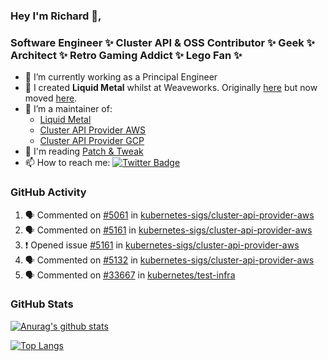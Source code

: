 ### Hey I'm Richard 👋, 

<h3 align="left">Software Engineer ✨ Cluster API & OSS Contributor ✨ Geek ✨ Architect ✨ Retro Gaming Addict ✨ Lego Fan ✨</h3>

- 🔭 I’m currently working as a Principal Engineer
- 📯 I created **Liquid Metal** whilst at Weaveworks. Originally [here](https://github.com/weaveworks-liquidmetal) but now moved [here](https://github.com/liquidmetal-dev).
- 👯 I’m a maintainer of:
  -  [Liquid Metal](https://github.com/liquidmetal-dev)
  -  [Cluster API Provider AWS](https://github.com/kubernetes-sigs/cluster-api-provider-aws)
  -  [Cluster API Provider GCP](https://github.com/kubernetes-sigs/cluster-api-provider-gcp)
- 💬 I'm reading [Patch & Tweak](https://bjooks.com/products/patch-tweak-exploring-modular-synthesis)
- 📫 How to reach me: [![Twitter Badge](https://img.shields.io/badge/-@fruit_case-00acee?style=flat&logo=Twitter&logoColor=white)](https://twitter.com/intent/follow?screen_name=fruit_case "Follow on Twitter")

### GitHub Activity 

<!--START_SECTION:activity-->
1. 🗣 Commented on [#5061](https://github.com/kubernetes-sigs/cluster-api-provider-aws/pull/5061#issuecomment-2416585630) in [kubernetes-sigs/cluster-api-provider-aws](https://github.com/kubernetes-sigs/cluster-api-provider-aws)
2. 🗣 Commented on [#5161](https://github.com/kubernetes-sigs/cluster-api-provider-aws/issues/5161#issuecomment-2416563110) in [kubernetes-sigs/cluster-api-provider-aws](https://github.com/kubernetes-sigs/cluster-api-provider-aws)
3. ❗ Opened issue [#5161](https://github.com/kubernetes-sigs/cluster-api-provider-aws/issues/5161) in [kubernetes-sigs/cluster-api-provider-aws](https://github.com/kubernetes-sigs/cluster-api-provider-aws)
4. 🗣 Commented on [#5132](https://github.com/kubernetes-sigs/cluster-api-provider-aws/pull/5132#issuecomment-2416379365) in [kubernetes-sigs/cluster-api-provider-aws](https://github.com/kubernetes-sigs/cluster-api-provider-aws)
5. 🗣 Commented on [#33667](https://github.com/kubernetes/test-infra/pull/33667#issuecomment-2416327580) in [kubernetes/test-infra](https://github.com/kubernetes/test-infra)
<!--END_SECTION:activity-->

### GitHub Stats

[![Anurag's github stats](https://github-readme-stats.vercel.app/api?username=richardcase&count_private=true&show_icons=true)](https://github.com/anuraghazra/github-readme-stats)

[![Top Langs](https://github-readme-stats.vercel.app/api/top-langs/?username=richardcase&hide=html&layout=compact)](https://github.com/anuraghazra/github-readme-stats)
